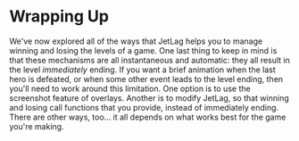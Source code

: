 # Wrapping Up

We've now explored all of the ways that JetLag helps you to manage winning and
losing the levels of a game.  One last thing to keep in mind is that these
mechanisms are all instantaneous and automatic: they all result in the level
*immediately* ending.  If you want a brief animation when the last hero is
defeated, or when some other event leads to the level ending, then you'll need
to work around this limitation.  One option is to use the screenshot feature of
overlays.  Another is to modify JetLag, so that winning and losing call
functions that you provide, instead of immediately ending.  There are other
ways, too... it all depends on what works best for the game you're making.
